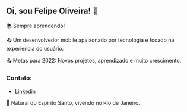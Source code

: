 ## Oi, sou Felipe Oliveira! 👋

:books: Sempre aprendendo! <br>

:outbox_tray: Um desenvolvedor mobile apaixonado por tecnologia e focado na experiencia do usuário. <br>

:outbox_tray: Metas para 2022: Novos projetos, aprendizado e muito crescimento.<br>

### Contato:
- <a href="https://www.linkedin.com/in/fdocs/" target="_blank">Linkedin</a> <img src="https://raw.githubusercontent.com/TheDudeThatCode/TheDudeThatCode/db8f1cbd38ac0ae2a08f36f961096dbd59a02393/Assets/Linkedin.svg" height="15" width="15"> 

:house_with_garden: Natural do Espirito Santo, vivendo no Rio de Janeiro. <br>
